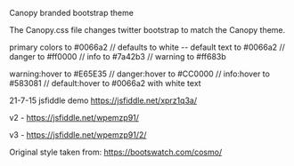 Canopy branded bootstrap theme

The Canopy.css file changes twitter bootstrap to match the Canopy theme.

primary colors to #0066a2 //
 defaults to white -- default text to #0066a2 //
 danger to #ff0000 //
 info to #7a42b3 //
 warning to #ff683b

warning:hover to #E65E35 //
 danger:hover to #CC0000 //
 info:hover to #583081 //
 default:hover to #0066a2 with white text

21-7-15 jsfiddle demo https://jsfiddle.net/xprz1q3a/

v2 - https://jsfiddle.net/wpemzp91/

v3 - https://jsfiddle.net/wpemzp91/2/



Original style taken from: https://bootswatch.com/cosmo/
